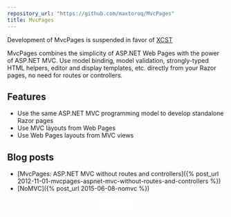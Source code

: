 ```yaml
---
repository_url: "https://github.com/maxtoroq/MvcPages"
title: MvcPages
---
```


<div class="note">
Development of MvcPages is suspended in favor of <a href="/XCST/">XCST</a>
</div>

MvcPages combines the simplicity of ASP.NET Web Pages with the power of ASP.NET MVC. Use model binding, model validation, strongly-typed HTML helpers, editor and display templates, etc. directly from your Razor pages, no need for routes or controllers.

Features
--------
- Use the same ASP.NET MVC programming model to develop standalone Razor pages
- Use MVC layouts from Web Pages
- Use Web Pages layouts from MVC views

Blog posts
----------
- [MvcPages: ASP.NET MVC without routes and controllers]({% post_url 2012-11-01-mvcpages-aspnet-mvc-without-routes-and-controllers %})
- [NoMVC]({% post_url 2015-06-08-nomvc %})

<div style="text-align: center">
   <iframe src="/github-btn.html?user={{site.github.owner_name}}&repo=MvcPages&type=star&size=large" frameborder="0" scrolling="0" width="80px" height="30px"></iframe>
</div>